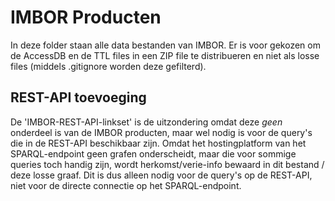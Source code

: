 # IMBOR Producten
In deze folder staan alle data bestanden van IMBOR.
Er is voor gekozen om de AccessDB en de TTL files in een ZIP file te distribueren en niet als losse files (middels .gitignore worden deze gefilterd).

## REST-API toevoeging
De 'IMBOR-REST-API-linkset' is de uitzondering omdat deze _geen_ onderdeel is van de IMBOR producten, maar wel nodig is voor de query's die in de REST-API beschikbaar zijn. Omdat het hostingplatform van het SPARQL-endpoint geen grafen onderscheidt, maar die voor sommige queries toch handig zijn, wordt herkomst/verie-info bewaard in dit bestand / deze losse graaf. Dit is dus alleen nodig voor de query's op de REST-API, niet voor de directe connectie op het SPARQL-endpoint.